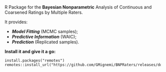 R Package for the **Bayesian Nonparametric** Analysis of Continuous and Coarsened Ratings by Multiple Raters. 

It provides:
- _**Model Fitting**_ (MCMC samples);
- **_Predictive Information_** (WAIC);
- **_Prediction_** (Replicated samples).


**Install it and give it a go:**
```
install.packages("remotes")
remotes::install_url("https://github.com/GMignemi/BNPRaters/releases/download/v0.1.0/RatersBNP_0.1.0.tar.gz")
```

